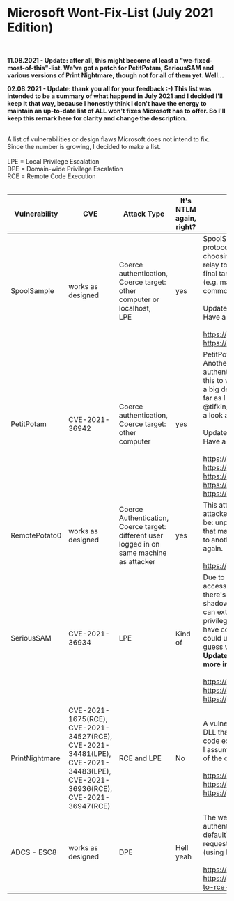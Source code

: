 # Microsoft Wont-Fix-List (July 2021 Edition)
<br>

**11.08.2021 - Update: after all, this might become at least a "we-fixed-most-of-this"-list. We've got a patch for PetitPotam, SeriousSAM and various versions of Print Nightmare, though not for all of them yet. Well...**

**02.08.2021 - Update: thank you all for your feedback :-) This list was intended to be a summary of what happend in July 2021 and I decided I'll keep it that way, because I honestly think I don't have the energy to maintain an up-to-date list of ALL won't fixes Microsoft has to offer. So I'll keep this remark here for clarity and change the description.**

<br>
A list of vulnerabilities or design flaws Microsoft does not intend to fix. Since the number is growing, I decided to make a list.
<br>
<br>
LPE = Local Privilege Escalation<br>
DPE = Domain-wide Privilege Escalation<br>
RCE = Remote Code Execution<br>
<br>

|Vulnerability|CVE|Attack Type|It's NTLM again, right?|How it works in a nutshell
| ------------- |-------------| -----|-----|-----|
|SpoolSample|works as designed|Coerce authentication,<br>Coerce target: other computer or localhost,<br>LPE|yes |SpoolSample abuses a functionality of the MS-RPRN (the print system remote protocol) to coerce target A to authenticate to a destination of the attackers choosing (target B). This destination usually is another host running an NTLM relay tool (like ntlmrelayx or inveigh), which in turn relays the target A to the final target, target C. The permissions of target A are then used to execute stuff (e.g. make me domain admin, configure RBCD, add a user, etc...) on target C. A common example of target C is the LDAP service of a domain controller.<br><br> Update: I just learned that this can also be abused for local privilege escalation. Have a look at the second link. <br><br>https://github.com/leechristensen/SpoolSample<br> https://twitter.com/tifkin_/status/1420076325151272960
|PetitPotam|CVE-2021-36942|Coerce authentication, Coerce target: other computer| yes|PetitPotam is similar to SpoolSample but uses another protocol (MS-EFSRPC). Another benefit of PetitPotam is that you can force the protocol target A uses to authenticate to target B (see SpoolSample explanation) to HTTP. However for this to work, the WebClient service needs to run on target A, which might be not a big deal on clients but the service is not installed by default on servers. So as far as I understand, you're probably stuck with SMB when it comes to servers. @tifkin_ explains this nicely in a twitter thread (see references), so maybe have a look at that. <br><br>Update: I just learned that this can also be abused for local privilege escalation. Have a look at the third link. <br><br> https://github.com/topotam/PetitPotam<br>https://msrc.microsoft.com/update-guide/vulnerability/ADV210003<br>https://twitter.com/tifkin_/status/1418855927575302144<br>https://twitter.com/tifkin_/status/1420076325151272960<br>https://msrc.microsoft.com/update-guide/vulnerability/CVE-2021-36942
|RemotePotato0|works as designed|Coerce Authentication, Coerce target: different user logged in on same machine as attacker| yes|This attack can coerce authentication from another user session on the attackers machine to an attacker-controlled target. Common scenario would be: unprivileged attacker is logged onto a machine. privileged user logs onto that machine with RDP. attacker triggers authentication in the privileged session to another, attacker-controlled host. From thereon it's classic NTLM relay again.<br><br>https://github.com/antonioCoco/RemotePotato0
|SeriousSAM|CVE-2021-36934|LPE|Kind of|Due to weak default ACLs on the SAM and SYSTEM files, these files can be accessed by unprivileged users through volume shadow copies. Sidenote: there's a read lock on the SAM file while in use, therefore you need the volume shadow copy access path cause you can't read it directly. An unprivileged user can extract the local admin's password hash and use this to elevate local privileges. This could be done using PTH from another host or if you already have control over a process running as Local Service/Network Service then you could use @shitsecure's tool (see 3rd link). They will definitely fix this but I guess we will be stuck with the insecure shadow copies. <br>**Update 11.08.2021: and that's exactly how it happend. See MSRC link for more info.**<br><br>https://twitter.com/jonasLyk/status/1417205166172950531<br>https://msrc.microsoft.com/update-guide/vulnerability/CVE-2021-36934<br>https://github.com/S3cur3Th1sSh1t/SharpNamedPipePTH
|PrintNightmare|CVE-2021-1675(RCE), CVE-2021-34527(RCE), CVE-2021-34481(LPE), CVE-2021-34483(LPE), CVE-2021-36936(RCE), CVE-2021-36947(RCE)|RCE and LPE|No|A vulnerability in the print spooler allows an attacker to introduce a malicious DLL that will be executed by the spooler service. This can be used for remote code execution as well as local privilege escalation. <br> I assume they will actually fix these since CVEs are assigned. Furthermore, I am of the opinion that the printer spooler needs to lose its SYSTEM rights! <br><br>https://msrc.microsoft.com/update-guide/vulnerability/CVE-2021-34527<br> https://twitter.com/gentilkiwi/status/1416429891592011781<br> https://github.com/cube0x0/CVE-2021-1675
|ADCS - ESC8 |works as designed|DPE|Hell yeah|The web interface of the Active Directory Certificate Services allows NTLM authentication by default and does not enforce relay mitigations (also by default). Therefore you can relay an authentication to that webinterface and request a certificate in the name of the relayed account. E.g. you relay the DC (using PetitPotam for example) and get a DC certificate.<br> <br>https://www.specterops.io/assets/resources/Certified_Pre-Owned.pdf<br>https://gist.github.com/gladiatx0r/1ffe59031d42c08603a3bde0ff678feb#rpc-to-rce-steps
